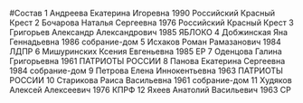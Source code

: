 #Состав
1 Андреева Екатерина Игоревна 1990 Российский Красный Крест
2 Бочарова Наталья Сергеевна 1976 Российский Красный Крест
3 Григорьев Александр Александрович 1985 ЯБЛОКО
4 Добжинская Яна Геннадьевна 1986 собрание-дом
5 Исхаков Роман Рамазанович 1984 ЛДПР
6 Мишуринских Ксения Евгеньевна 1985 ЕР
7 Оденцова Галина Григорьевна 1961 ПАТРИОТЫ РОССИИ
8 Панова Екатерина Сергеевна 1984 собрание-дом
9 Петрова Елена Иннокентьевна 1963 ПАТРИОТЫ РОССИИ
10 Старикова Раиса Васильевна 1961 собрание-дом
11 Худяков Алексей Алексеевич 1976 КПРФ
12 Яхеев Анатолий Васильевич 1963 СР
